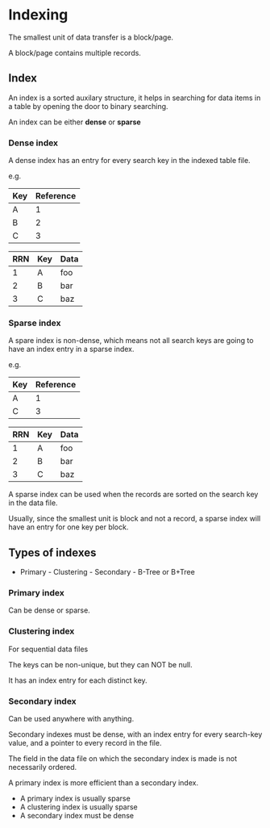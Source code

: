 # Indexing

The smallest unit of data transfer is a block/page.

A block/page contains multiple records.

## Index

An index is a sorted auxilary structure, it helps in searching for data items in
a table by opening the door to binary searching.

An index can be either **dense** or **sparse**

### Dense index

A dense index has an entry for every search key in the indexed table file.

e.g.

Key | Reference |
--- | ---       |
A   | 1         | 
B   | 2         | 
C   | 3         |

RRN | Key | Data |
--- | --- | ---  |
1   |  A  | foo  |
2   |  B  | bar  |
3   |  C  | baz  |

### Sparse index

A spare index is non-dense, which means not all search keys are going to have an
index entry in a sparse index.

e.g.

Key | Reference |
--- | ---       |
A   | 1         |
C   | 3         |

RRN | Key | Data |
--- | --- | ---  |
1   |  A  | foo  |
2   |  B  | bar  |
3   |  C  | baz  |

A sparse index can be used when the records are sorted on the search key in the
data file.

Usually, since the smallest unit is block and not a record, a sparse index will
have an entry for one key per block.

## Types of indexes

- Primary - Clustering - Secondary - B-Tree or B+Tree

### Primary index

Can be dense or sparse.

### Clustering index

For sequential data files

The keys can be non-unique, but they can NOT be null.

It has an index entry for each distinct key.

### Secondary index

Can be used anywhere with anything.

Secondary indexes must be dense,
with an index entry for every search-key value,
and a pointer to every record in the file.

The field in the data file on which the secondary index
is made is not necessarily ordered.

A primary index is more efficient than a secondary index.

- A primary index is usually sparse
- A clustering index is usually sparse
- A secondary index must be dense